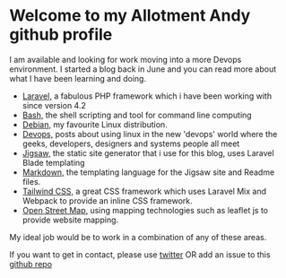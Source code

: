 # Welcome to my Allotment Andy github profile

I am available and looking for work moving into a more Devops environment. I started a blog back in June and you can read more about what I have been learning and doing.

- <a href="http://allotmentandy.github.io/blog/categories/laravel">Laravel,</a> a fabulous PHP framework which i have been working with since version 4.2 
- <a href="http://allotmentandy.github.io/blog/categories/bash">Bash,</a> the shell scripting and tool for command line computing 
- <a href="http://allotmentandy.github.io/blog/categories/debian">Debian,</a> my favourite Linux distribution.
- <a href="http://allotmentandy.github.io/blog/categories/devops">Devops,</a> posts about using linux in the new 'devops' world where the geeks, developers, designers and systems people all meet
- <a href="http://allotmentandy.github.io/blog/categories/jigsaw">Jigsaw,</a> the static site generator that i use for this blog, uses Laravel Blade templating
- <a href="http://allotmentandy.github.io/blog/categories/markdown">Markdown,</a> the templating language for the Jigsaw site and Readme files.
- <a href="http://allotmentandy.github.io/blog/categories/tailwindcss">Tailwind CSS,</a> a great CSS framework which uses Laravel Mix and Webpack to provide an inline CSS framework. 
- <a href="http://allotmentandy.github.io/blog/categories/openstreetmap">Open Street Map,</a> using mapping technologies such as leaflet js to provide website mapping. 

My ideal job would be to work in a combination of any of these areas. 

If you want to get in contact, please use [twitter](http://twitter.com/andylondon) OR add an issue to this [github repo](https://github.com/allotmentandy/allotmentandy/issues/1)
